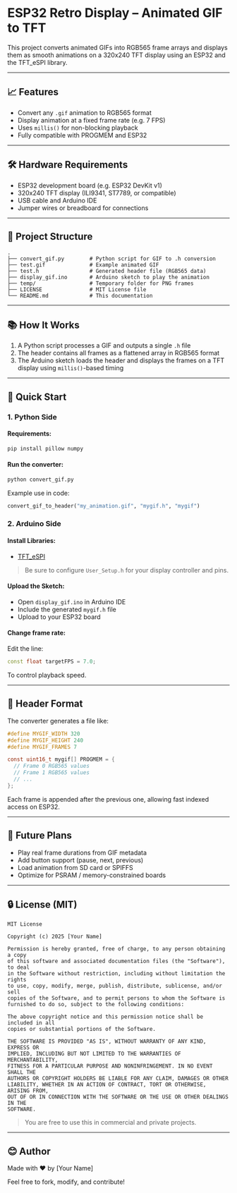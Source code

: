 # ESP32 Retro Display – Animated GIF to TFT

This project converts animated GIFs into RGB565 frame arrays and displays them as smooth animations on a 320x240 TFT display using an ESP32 and the TFT_eSPI library.

---

## 📈 Features

- Convert any `.gif` animation to RGB565 format
- Display animation at a fixed frame rate (e.g. 7 FPS)
- Uses `millis()` for non-blocking playback
- Fully compatible with PROGMEM and ESP32

---

## 🛠️ Hardware Requirements

- ESP32 development board (e.g. ESP32 DevKit v1)
- 320x240 TFT display (ILI9341, ST7789, or compatible)
- USB cable and Arduino IDE
- Jumper wires or breadboard for connections

---

## 📂 Project Structure

```
.
├── convert_gif.py        # Python script for GIF to .h conversion
├── test.gif              # Example animated GIF
├── test.h                # Generated header file (RGB565 data)
├── display_gif.ino       # Arduino sketch to play the animation
├── temp/                 # Temporary folder for PNG frames
├── LICENSE               # MIT License file
└── README.md             # This documentation
```

---

## 📚 How It Works

1. A Python script processes a GIF and outputs a single `.h` file
2. The header contains all frames as a flattened array in RGB565 format
3. The Arduino sketch loads the header and displays the frames on a TFT display using `millis()`-based timing

---

## 🚀 Quick Start

### 1. Python Side

#### Requirements:
```bash
pip install pillow numpy
```

#### Run the converter:
```bash
python convert_gif.py
```

Example use in code:
```python
convert_gif_to_header("my_animation.gif", "mygif.h", "mygif")
```

### 2. Arduino Side

#### Install Libraries:
- [TFT_eSPI](https://github.com/Bodmer/TFT_eSPI)

> Be sure to configure `User_Setup.h` for your display controller and pins.

#### Upload the Sketch:
- Open `display_gif.ino` in Arduino IDE
- Include the generated `mygif.h` file
- Upload to your ESP32 board

#### Change frame rate:
Edit the line:
```cpp
const float targetFPS = 7.0;
```
To control playback speed.

---

## 📅 Header Format

The converter generates a file like:
```c
#define MYGIF_WIDTH 320
#define MYGIF_HEIGHT 240
#define MYGIF_FRAMES 7

const uint16_t mygif[] PROGMEM = {
  // Frame 0 RGB565 values
  // Frame 1 RGB565 values
  // ...
};
```

Each frame is appended after the previous one, allowing fast indexed access on ESP32.

---

## 🚧 Future Plans

- Play real frame durations from GIF metadata
- Add button support (pause, next, previous)
- Load animation from SD card or SPIFFS
- Optimize for PSRAM / memory-constrained boards

---

## 🔒 License (MIT)

```
MIT License

Copyright (c) 2025 [Your Name]

Permission is hereby granted, free of charge, to any person obtaining a copy
of this software and associated documentation files (the "Software"), to deal
in the Software without restriction, including without limitation the rights
to use, copy, modify, merge, publish, distribute, sublicense, and/or sell
copies of the Software, and to permit persons to whom the Software is
furnished to do so, subject to the following conditions:

The above copyright notice and this permission notice shall be included in all
copies or substantial portions of the Software.

THE SOFTWARE IS PROVIDED "AS IS", WITHOUT WARRANTY OF ANY KIND, EXPRESS OR
IMPLIED, INCLUDING BUT NOT LIMITED TO THE WARRANTIES OF MERCHANTABILITY,
FITNESS FOR A PARTICULAR PURPOSE AND NONINFRINGEMENT. IN NO EVENT SHALL THE
AUTHORS OR COPYRIGHT HOLDERS BE LIABLE FOR ANY CLAIM, DAMAGES OR OTHER
LIABILITY, WHETHER IN AN ACTION OF CONTRACT, TORT OR OTHERWISE, ARISING FROM,
OUT OF OR IN CONNECTION WITH THE SOFTWARE OR THE USE OR OTHER DEALINGS IN THE
SOFTWARE.
```

> You are free to use this in commercial and private projects.

---

## 😊 Author

Made with ❤️ by [Your Name]

Feel free to fork, modify, and contribute!

